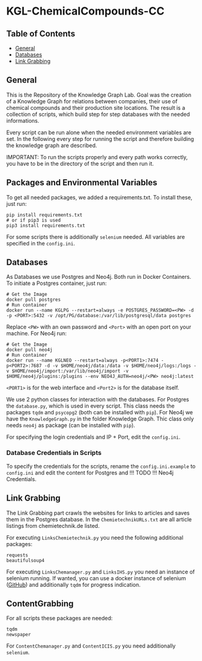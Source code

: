 # KGL-ChemicalCompounds-CC


## Table of Contents
- [General](#general)
- [Databases](#databases)
- [Link Grabbing](#link-grabbing)

## General

This is the Repository of the Knowledge Graph Lab. Goal was the creation of a Knowledge Graph for relations between companies, their use of chemical compounds and their production site locations. The result is a collection of scripts, which build step for step databases with the needed informations. 

Every script can be run alone when the needed environment variables are set. In the following every step for running the script and therefore building the knowledge graph are described.

IMPORTANT: To run the scripts properly and every path works correctly, you have to be in the directory of the script and then run it.

## Packages and Environmental Variables

To get all needed packages, we added a requirements.txt. To install these, just run:
```
pip install requirements.txt
# or if pip3 is used
pip3 install requirements.txt
```
For some scripts there is additionally `selenium` needed. All variables are specified in the `config.ini`.

## Databases

As Databases we use Postgres and Neo4j. Both run in Docker Containers. To initiate a Postgres container, just run:
```
# Get the Image
docker pull postgres
# Run container
docker run --name KGLPG --restart=always -e POSTGRES_PASSWORD=<PW> -d -p <PORT>:5432 -v /opt/PG/database:/var/lib/postgresql/data postgres
```
Replace `<PW>` with an own password and `<Port>` with an open port on your machine. For Neo4j run:
```
# Get the Image
docker pull neo4j
# Run container
docker run --name KGLNEO --restart=always -p<PORT1>:7474 -p<PORT2>:7687 -d -v $HOME/neo4j/data:/data -v $HOME/neo4j/logs:/logs -v $HOME/neo4j/import:/var/lib/neo4j/import -v $HOME/neo4j/plugins:/plugins --env NEO4J_AUTH=neo4j/<PW> neo4j:latest
```
`<PORT1>` is for the web interface and `<Port2>` is for the database itself.

We use 2 python classes for interaction with the databases. For Postgres the `database.py`, which is used in every script. This class needs the packages `tqdm` and `psycopg2` (both can be installed with `pip`). For Neo4j we have the `KnowledgeGraph.py` in the folder Knowledge Graph. Thic class only needs `neo4j` as package (can be installed with `pip`).

For specifying the login credentials and IP + Port, edit the `config.ini`.

### Database Credentials in Scripts

To specify the credentials for the scripts, rename the `config.ini.example` to `config.ini` and edit the content for Postgres and !!! TODO !!! Neo4j Credentials.

## Link Grabbing

The Link Grabbing part crawls the websites for links to articles and saves them in the Postgres database. In the `ChemietechnikURLs.txt` are all article listings from chemietechnik.de listed.

For executing `LinksChemietechnik.py` you need the following additional packages:
```
requests
beautifulsoup4
```
For executing `LinksChemanager.py` and `LinksIHS.py` you need an instance of selenium running. If wanted, you can use a docker instance of selenium ([GitHub](https://github.com/SeleniumHQ/docker-selenium)) and additionally `tqdm` for progress indication.

## ContentGrabbing

For all scripts these packages are needed:
```
tqdm
newspaper
```
For `ContentChemanager.py` and `ContentICIS.py` you need additionally `selenium`.

##